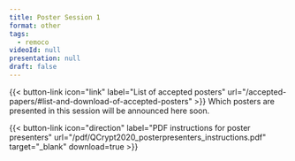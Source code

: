 ```yaml
---
title: Poster Session 1
format: other
tags:
  - remoco
videoId: null
presentation: null
draft: false
---
```

{{< button-link icon="link" label="List of accepted posters" url="/accepted-papers/#list-and-download-of-accepted-posters" >}}
Which posters are presented in this session will be announced here soon.

{{< button-link icon="direction" label="PDF instructions for poster presenters" url="/pdf/QCrypt2020_posterpresenters_instructions.pdf" target="_blank" download=true >}}
